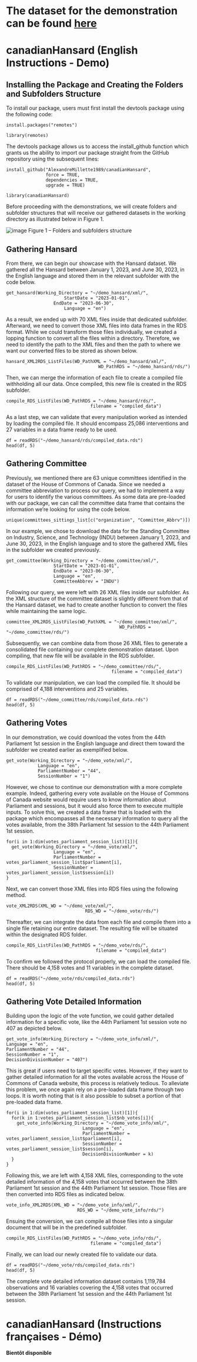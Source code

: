 # The dataset for the demonstration can be found [here](https://drive.google.com/file/d/1f8aln4fevxSvTV1o964Nh5XsYpfi7pbJ/view?usp=sharing)

# canadianHansard (English Instructions - Demo)

## Installing the Package and Creating the Folders and Subfolders Structure
To install our package, users must first install the devtools package using the following code:

```
install.packages("remotes")
  
library(remotes)
```
 
The devtools package allows us to access the install_github function which grants us the ability to import our package straight from the GitHub repository using the subsequent lines:
 
```
install_github("AlexandreMillette1989/canadianHansard",
               force = TRUE,
               dependencies = TRUE,
               upgrade = TRUE)
  
library(canadianHansard)
```

Before proceeding with the demonstrations, we will create folders and subfolder structures that will receive our gathered datasets in the working directory as illustrated below in Figure 1. 

![image](https://github.com/AlexandreMillette1989/canadianHansard/assets/68613987/f97e238c-a355-4a99-a270-5067afd5f741)
Figure 1 – Folders and subfolders structure

## Gathering Hansard
From there, we can begin our showcase with the Hansard dataset. We gathered all the Hansard between January 1, 2023, and June 30, 2023, in the English language and stored them in the relevant subfolder with the code below.

```
get_hansard(Working_Directory = "~/demo_hansard/xml/",
            	      StartDate = "2023-01-01",
           	      EndDate = "2023-06-30",
            	      Language = "en")
```

As a result, we ended up with 70 XML files inside that dedicated subfolder. Afterward, we need to convert those XML files into data frames in the RDS format. While we could transform those files individually, we created a lopping function to convert all the files within a directory. Therefore, we need to identify the path to the XML files and then the path to where we want our converted files to be stored as shown below.

```
hansard_XML2RDS_ListFiles(WD_PathXML = "~/demo_hansard/xml/",
                          		   WD_PathRDS = "~/demo_hansard/rds/")
```

Then, we can merge the information of each file to create a compiled file withholding all our data. Once compiled, this new file is created in the RDS subfolder.

```
compile_RDS_ListFiles(WD_PathRDS = "~/demo_hansard/rds/",
                     		    filename = "compiled_data")
```

As a last step, we can validate that every manipulation worked as intended by loading the compiled file. It should encompass 25,086 interventions and 27 variables in a data frame ready to be used. 

```
df = readRDS("~/demo_hansard/rds/compiled_data.rds")
head(df, 5)
```

## Gathering Committee

Previously, we mentioned there are 63 unique committees identified in the dataset of the House of Commons of Canada. Since we needed a committee abbreviation to process our query, we had to implement a way for users to identify the various committees. As some data are pre-loaded with our package, we can call the committee data frame that contains the information we’re looking for using the code below. 

```
unique(committees_sittings_list[c("organization", "Committee_Abbrv")])
```

In our example, we chose to download the data for the Standing Committee on Industry, Science, and Technology (INDU) between January 1, 2023, and June 30, 2023, in the English language and to store the gathered XML files in the subfolder we created previously. 

```
get_committee(Working_Directory = "~/demo_committee/xml/",
              	  StartDate = "2023-01-01",
              	  EndDate = "2023-06-30",
              	  Language = "en",
             	  CommitteeAbbrev = "INDU")
```

Following our query, we were left with 26 XML files inside our subfolder. As the XML structure of the committee dataset is slightly different from that of the Hansard dataset, we had to create another function to convert the files while maintaining the same logic. 

```
committee_XML2RDS_ListFiles(WD_PathXML = "~/demo_committee/xml/",
                            		       WD_PathRDS = "~/demo_committee/rds/")
```

Subsequently, we can combine data from those 26 XML files to generate a consolidated file containing our complete demonstration dataset. Upon compiling, that new file will be available in the RDS subfolder. 

```
compile_RDS_ListFiles(WD_PathRDS = "~/demo_committee/rds/",
                     	                filename = "compiled_data")
```

To validate our manipulation, we can load the compiled file. It should be comprised of 4,188 interventions and 25 variables.

```
df = readRDS("~/demo_committee/rds/compiled_data.rds")
head(df, 5)
```

## Gathering Votes

In our demonstration, we could download the votes from the 44th Parliament 1st session in the English language and direct them toward the subfolder we created earlier as exemplified below. 

```
get_vote(Working_Directory = "~/demo_vote/xml/",
        	Language = "en",
         	ParliamentNumber = "44",
         	SessionNumber = "1")
```
However, we chose to continue our demonstration with a more complete example. Indeed, gathering every vote available on the House of Commons of Canada website would require users to know information about Parliament and sessions, but it would also force them to execute multiple inputs. To solve this, we created a data frame that is loaded with the package which encompasses all the necessary information to query all the votes available, from the 38th Parliament 1st session to the 44th Parliament 1st session. 

```
for(i in 1:dim(votes_parliament_session_list)[1]){
  get_vote(Working_Directory = "~/demo_vote/xml/",
           	      Language = "en",
           	      ParliamentNumber = votes_parliament_session_list$parliament[i],
          	      SessionNumber = votes_parliament_session_list$session[i])
}
```

Next, we can convert those XML files into RDS files using the following method.

```
vote_XML2RDS(XML_WD = "~/demo_vote/xml/",
             	              RDS_WD = "~/demo_vote/rds/")
```

Thereafter, we can integrate the data from each file and compile them into a single file retaining our entire dataset. The resulting file will be situated within the designated RDS folder.

```
compile_RDS_ListFiles(WD_PathRDS = "~/demo_vote/rds/",
                      	          filename = "compiled_data")
```

To confirm we followed the protocol properly, we can load the compiled file. There should be 4,158 votes and 11 variables in the complete dataset. 

```
df = readRDS("~/demo_vote/rds/compiled_data.rds")
head(df, 5)
```

## Gathering Vote Detailed Information

Building upon the logic of the vote function, we could gather detailed information for a specific vote, like the 44th Parliament 1st session vote no 407 as depicted below.

```
get_vote_info(Working_Directory = "~/demo_vote_info/xml/",
Language = "en",
ParliamentNumber = "44",
SessionNumber = "1", 
DecisionDivisionNumber = "407")
```

This is great if users need to target specific votes. However, if they want to gather detailed information for all the votes available across the House of Commons of Canada website, this process is relatively tedious. To alleviate this problem, we once again rely on a pre-loaded data frame through two loops. It is worth noting that is it also possible to subset a portion of that pre-loaded data frame. 

```
for(i in 1:dim(votes_parliament_session_list)[1]){
  for(k in 1:votes_parliament_session_list$nb_votes[i]){
    get_vote_info(Working_Directory = "~/demo_vote_info/xml/",
                             Language = "en",
                             ParliamentNumber = votes_parliament_session_list$parliament[i],
                             SessionNumber = votes_parliament_session_list$session[i],
                             DecisionDivisionNumber = k)
  }
}
```

Following this, we are left with 4,158 XML files, corresponding to the vote detailed information of the 4,158 votes that occurred between the 38th Parliament 1st session and the 44th Parliament 1st session. Those files are then converted into RDS files as indicated below.

```
vote_info_XML2RDS(XML_WD = "~/demo_vote_info/xml/",
                  	       RDS_WD = "~/demo_vote_info/rds/")
```

Ensuing the conversion, we can compile all those files into a singular document that will be in the predefined subfolder. 

```
compile_RDS_ListFiles(WD_PathRDS = "~/demo_vote_info/rds/",
                      		    filename = "compiled_data")
```

Finally, we can load our newly created file to validate our data.

```
df = readRDS("~/demo_vote/rds/compiled_data.rds")
head(df, 5)
```

The complete vote detailed information dataset contains 1,119,784 observations and 16 variables covering the 4,158 votes that occurred between the 38th Parliament 1st session and the 44th Parliament 1st session. 

# canadianHansard (Instructions françaises - Démo)
**Bientôt disponible**
